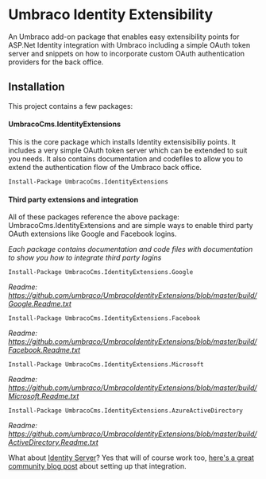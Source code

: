 # Umbraco Identity Extensibility

An Umbraco add-on package that enables easy extensibility points for ASP.Net Identity integration with Umbraco including a simple OAuth token server and snippets on how to incorporate custom OAuth authentication providers for the back office.

## Installation

This project contains a few packages:

#### UmbracoCms.IdentityExtensions

This is the core package which installs Identity extensisibiliy points. It includes a very simple OAuth token server which can be extended to suit you needs. It also contains documentation and codefiles to allow you to extend the authentication flow of the Umbraco back office.

    Install-Package UmbracoCms.IdentityExtensions

#### Third party extensions and integration

All of these packages reference the above package: UmbracoCms.IdentityExtensions and are simple ways to enable third party OAuth  extensions like Google and Facebook logins. 

_Each package contains documentation and code files with documentation to show you how to integrate third party logins_

    Install-Package UmbracoCms.IdentityExtensions.Google

_Readme: https://github.com/umbraco/UmbracoIdentityExtensions/blob/master/build/Google.Readme.txt_

    Install-Package UmbracoCms.IdentityExtensions.Facebook
    
_Readme: https://github.com/umbraco/UmbracoIdentityExtensions/blob/master/build/Facebook.Readme.txt_
  
    Install-Package UmbracoCms.IdentityExtensions.Microsoft
  
_Readme: https://github.com/umbraco/UmbracoIdentityExtensions/blob/master/build/Microsoft.Readme.txt_

    Install-Package UmbracoCms.IdentityExtensions.AzureActiveDirectory
    
_Readme: https://github.com/umbraco/UmbracoIdentityExtensions/blob/master/build/ActiveDirectory.Readme.txt_
  
What about [Identity Server](https://github.com/IdentityServer)? Yes that will of course work too, [here's a great community blog post](https://yuriburger.net/2017/04/26/login-to-umbraco-backoffice-using-identityserver4/) about setting up that integration. 
